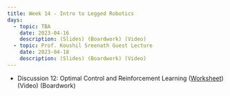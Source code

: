 ```yaml
---
title: Week 14 - Intro to Legged Robotics
days:
  - topic: TBA
    date: 2023-04-16
    description: (Slides) (Boardwork) (Video)
  - topic: Prof. Koushil Sreenath Guest Lecture
    date: 2023-04-18
    description: (Slides) (Boardwork) (Video)
---
```


- Discussion 12: Optimal Control and Reinforcement Learning ([Worksheet](https://ucb-ee106.github.io/106b-sp24site/assets/disc/disc11_ocrl.pdf)) (Video) (Boardwork)

<a id="Week15"></a>
